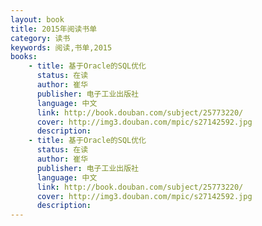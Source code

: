 ```yaml
---
layout: book
title: 2015年阅读书单
category: 读书
keywords: 阅读,书单,2015
books: 
    - title: 基于Oracle的SQL优化
      status: 在读
      author: 崔华 
      publisher: 电子工业出版社
      language: 中文
      link: http://book.douban.com/subject/25773220/
      cover: http://img3.douban.com/mpic/s27142592.jpg
      description: 
    - title: 基于Oracle的SQL优化
      status: 在读
      author: 崔华 
      publisher: 电子工业出版社
      language: 中文
      link: http://book.douban.com/subject/25773220/
      cover: http://img3.douban.com/mpic/s27142592.jpg
      description: 
---
```





     
  
